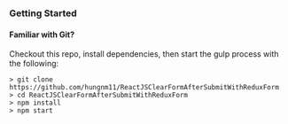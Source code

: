 ### Getting Started

#### Familiar with Git?
Checkout this repo, install dependencies, then start the gulp process with the following:

```
> git clone https://github.com/hungnm11/ReactJSClearFormAfterSubmitWithReduxForm
> cd ReactJSClearFormAfterSubmitWithReduxForm
> npm install
> npm start
```

